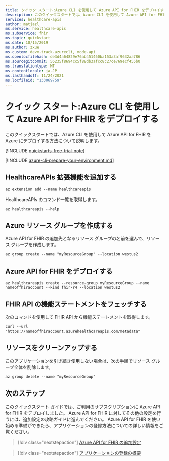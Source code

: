 ```yaml
---
title: クイック スタート:Azure CLI を使用して Azure API for FHIR をデプロイする
description: このクイックスタートでは、Azure CLI を使用して Azure API for FHIR を Azure にデプロイする方法について説明します。
services: healthcare-apis
author: matjazl
ms.service: healthcare-apis
ms.subservice: fhir
ms.topic: quickstart
ms.date: 10/15/2019
ms.author: zxue
ms.custom: devx-track-azurecli, mode-api
ms.openlocfilehash: de3d4a64829e76ab451460ba153a3af9632aa786
ms.sourcegitcommit: 56235f8694cc5f88db3afcc8c27ce769ecf455b0
ms.translationtype: MT
ms.contentlocale: ja-JP
ms.lasthandoff: 11/24/2021
ms.locfileid: "133069759"
---
```

# <a name="quickstart-deploy-azure-api-for-fhir-using-azure-cli"></a>クイック スタート:Azure CLI を使用して Azure API for FHIR をデプロイする

このクイックスタートでは、Azure CLI を使用して Azure API for FHIR を Azure にデプロイする方法について説明します。

[!INCLUDE [quickstarts-free-trial-note](../../../includes/quickstarts-free-trial-note.md)]

[!INCLUDE [azure-cli-prepare-your-environment.md](../../../includes/azure-cli-prepare-your-environment.md)]

## <a name="add-healthcareapis-extension"></a>HealthcareAPIs 拡張機能を追加する

```azurecli-interactive
az extension add --name healthcareapis
```

HealthcareAPIs のコマンド一覧を取得します。

```azurecli-interactive
az healthcareapis --help
```

## <a name="create-azure-resource-group"></a>Azure リソース グループを作成する

Azure API for FHIR の追加先となるリソース グループの名前を選んで、リソース グループを作成します。

```azurecli-interactive
az group create --name "myResourceGroup" --location westus2
```

## <a name="deploy-the-azure-api-for-fhir"></a>Azure API for FHIR をデプロイする

```azurecli-interactive
az healthcareapis create --resource-group myResourceGroup --name nameoffhiraccount --kind fhir-r4 --location westus2 
```

## <a name="fetch-fhir-api-capability-statement"></a>FHIR API の機能ステートメントをフェッチする

次のコマンドを使用して FHIR API から機能ステートメントを取得します。

```azurecli-interactive
curl --url "https://nameoffhiraccount.azurehealthcareapis.com/metadata"
```

## <a name="clean-up-resources"></a>リソースをクリーンアップする

このアプリケーションを引き続き使用しない場合は、次の手順でリソース グループ全体を削除します。

```azurecli-interactive
az group delete --name "myResourceGroup"
```

## <a name="next-steps"></a>次のステップ

このクイックスタート ガイドでは、ご利用のサブスクリプションに Azure API for FHIR をデプロイしました。 Azure API for FHIR に対してその他の設定を行うには、追加設定の攻略ガイドに進んでください。 Azure API for FHIR を使い始める準備ができたら、アプリケーションの登録方法についての詳しい情報をご覧ください。

>[!div class="nextstepaction"]
>[Azure API for FHIR の追加設定](azure-api-for-fhir-additional-settings.md)

>[!div class="nextstepaction"]
>[アプリケーションの登録の概要](fhir-app-registration.md)
